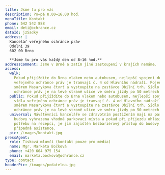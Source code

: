 ```yaml
---
title: Jsme tu pro vás
description: Po–pá 8.00–16.00 hod.
menuTitle: Kontakt
phone: 542 542 888
email: deti@ochrance.cz
dataId: jz5adky
address: |
  Kancelář veřejného ochránce práv
  Údolní 39
  602 00 Brno

  **Jsme tu pro vás každý den od 8–16 hod.**
addressComment: Jsme v Brně a zatím jiné zastoupení v krajích nemáme.
access:
  walk:
    Pokud přijíždíte do Brna vlakem nebo autobusem, nejlepší spojení do sídla
    veřejného ochránce práv je tramvají č. 4 od Hlavního nádraží. Pojedete
    směrem Masarykova čtvrť a vystoupíte na zastávce Obilní trh. Sídlo veřejného
    ochránce práv je na levé straně ulice ve směru jízdy po 50 metrech chůze.
  public: Pokud přijíždíte do Brna vlakem nebo autobusem, nejlepší spojení do
    sídla veřejného ochránce práv je tramvají č. 4 od Hlavního nádraží. Pojedete
    směrem Masarykova čtvrť a vystoupíte na zastávce Obilní trh. Sídlo veřejného
    ochránce práv je na levé straně ulice ve směru jízdy po 50 metrech chůze.
  universal: Návštěvníci kanceláře se zdravotním postižením mají na parkovišti u
    budovy vyhrazena vhodná parkovací místa a pokud při příjezdu ohlásí tuto
    potřebu na recepci, je jim zajištěn bezbariérový přístup do budovy a
    případná asistence.
  pic: /images/kontakt.jpg
pressAgent:
  role: Tisková mluvčí (kontakt pouze pro média)
  name: Mgr. Markéta Bočková
  phone: +420 604 975 154
  email: marketa.bockova@ochrance.cz
type: contact
headerPic: /images/podatelna.jpg
---
```

